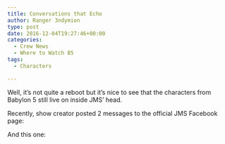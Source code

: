 ```yaml
---
title: Conversations that Echo
author: Ranger 3ndymion
type: post
date: 2016-12-04T19:27:46+00:00
categories:
  - Crew News
  - Where to Watch B5
tags:
  - Characters

---
```

Well, it&#8217;s not quite a reboot but it&#8217;s nice to see that the characters from Babylon 5 still live on inside JMS&#8217; head.

Recently, show creator posted 2 messages to the official JMS Facebook page:



And this one:

